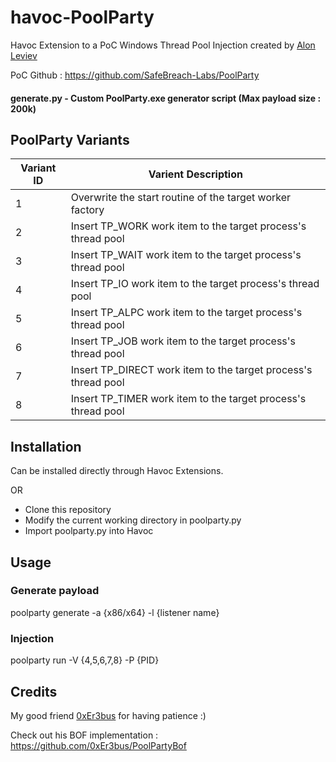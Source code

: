 # havoc-PoolParty

Havoc Extension to a PoC Windows Thread Pool Injection created by [Alon Leviev](https://twitter.com/_0xDeku)

PoC Github : https://github.com/SafeBreach-Labs/PoolParty


#### generate.py - Custom PoolParty.exe generator script (Max payload size : 200k)


## PoolParty Variants

| Variant ID  | Varient Description |
| ------------- | ----------------- |
| 1  | Overwrite the start routine of the target worker factory       | (IN PROGRESS)
| 2  | Insert TP_WORK work item to the target process's thread pool   | (IN PROGRESS)
| 3  | Insert TP_WAIT work item to the target process's thread pool   | (IN PROGRESS)
| 4  | Insert TP_IO work item to the target process's thread pool     | 
| 5  | Insert TP_ALPC work item to the target process's thread pool   |
| 6  | Insert TP_JOB work item to the target process's thread pool    |
| 7  | Insert TP_DIRECT work item to the target process's thread pool |
| 8  | Insert TP_TIMER work item to the target process's thread pool  |


## Installation

Can be installed directly through Havoc Extensions.

OR

- Clone this repository
- Modify the current working directory in poolparty.py
- Import poolparty.py into Havoc


## Usage

### Generate payload

poolparty generate -a {x86/x64} -l {listener name}

### Injection 

poolparty run -V {4,5,6,7,8} -P {PID}

## Credits

My good friend [0xEr3bus](https://twitter.com/0xEr3bus) for having patience :)

Check out his BOF implementation : https://github.com/0xEr3bus/PoolPartyBof